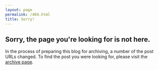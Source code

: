 ```yaml
---
layout: page
permalink: /404.html
title: Sorry!
---
```

  
  
  
Sorry, the page you're looking for is not here.
-----------------------------------------------
In the process of preparing this blog for archiving, a number of the post URLs changed. To find the post you were looking for, please visit the [archive page](http://blog.jakebelder.com/archive).
